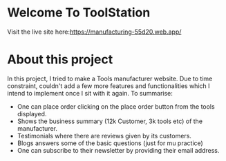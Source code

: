 # Welcome To ToolStation

Visit the live site here:https://manufacturing-55d20.web.app/

# About this project

In this project, I tried to make a Tools manufacturer website. Due to time constraint, couldn't add a few more features and functionalities which I intend to implement once I sit with it again. To summarise:

* One can place order clicking on the place order button from the tools displayed.
* Shows the business summary (12k Customer, 3k tools etc) of the manufacturer.
* Testimonials where there are reviews given by its customers.
* Blogs answers some of the basic questions (just for mu practice)
* One can subscribe to their newsletter by providing their email address.

